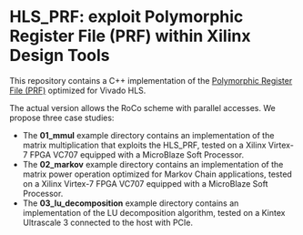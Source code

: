 # HLS_PRF: exploit Polymorphic Register File (PRF) within Xilinx Design Tools #

This repository contains a C++ implementation of the [Polymorphic Register File (PRF)](https://repository.tudelft.nl/islandora/object/uuid:6da2ee07-99df-450d-93bd-2367725f4f70/datastream/OBJ) optimized for Vivado HLS.

The actual version allows the RoCo scheme with parallel accesses. We propose three case studies:
* The **01_mmul** example directory contains an implementation of the matrix multiplication that exploits the HLS_PRF, tested on a Xilinx Virtex-7 FPGA VC707 equipped with a MicroBlaze Soft Processor. 
* The **02_markov** example directory contains an implementation of the matrix power operation optimized for Markov Chain applications, tested on a Xilinx Virtex-7 FPGA VC707 equipped with a MicroBlaze Soft Processor. 
* The **03_lu_decomposition** example directory contains an implementation of the LU decomposition algorithm, tested on a Kintex Ultrascale 3 connected to the host with PCIe. 